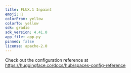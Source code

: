 ```yaml
---
title: FLUX.1 Inpaint
emoji: 🏢
colorFrom: yellow
colorTo: yellow
sdk: gradio
sdk_version: 4.41.0
app_file: app.py
pinned: false
license: apache-2.0
---
```


Check out the configuration reference at https://huggingface.co/docs/hub/spaces-config-reference
